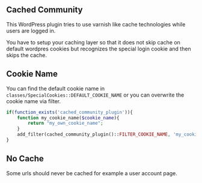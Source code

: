 ## Cached Community

This WordPress plugin tries to use varnish like cache technologies while users are logged in. 

You have to setup your caching layer so that it does not skip cache on default wordpres cookies but recognizes the special login cookie and then skips the cache.

## Cookie Name

You can find the default cookie name in `classes/SpecialCookies::DEFAULT_COOKIE_NAME` or you can overwrite the cookie name via filter.

```php
if(function_exists('cached_community_plugin')){
    function my_cookie_name($cookie_name){
        return "my_own_cookie_name";
    }
    add_filter(cached_community_plugin()::FILTER_COOKIE_NAME, 'my_cookie_name');
}
```

## No Cache

Some urls should never be cached for example a user account page. 
